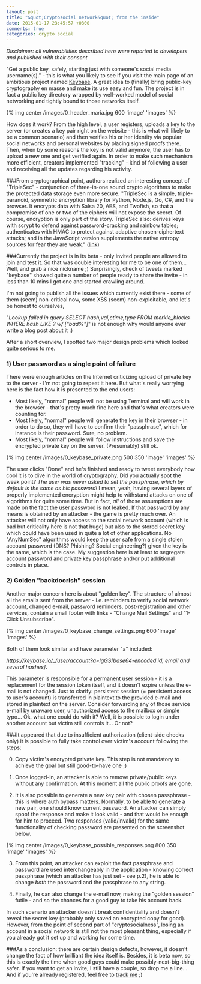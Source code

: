 ```yaml
---
layout: post
title: "&quot;Cryptosocial network&quot; from the inside"
date: 2015-01-17 23:45:57 +0300
comments: true
categories: crypto social
---
```

*Disclaimer: all vulnerabilities described here were reported to developers and published with their consent*

"Get a public key, safely, starting just with someone's social media username(s)." - this is what you likely to see if you visit the main page of an ambitious project named <a href="https://keybase.io">Keybase</a>. 
A great idea to (finally) bring public-key cryptography en masse and make its use easy and fun. 
The project is in fact a public key directory wrapped by well-worked model of social networking and tightly bound to those networks itself.

{% img center /images/0_header_maria.jpg 600 'image' 'images' %}

How does it work? From the high level, a user registers, uploads a key to the server (or creates a key pair right on the website - this is what will likely to be a common scenario) and then verifies his or her identity via popular social networks and personal websites by placing signed proofs there. 
Then, when by some reasons the key is not valid anymore, the user has to upload a new one and get verified again. In order to make such mechanism more efficient, creators implemented "tracking" - kind of following a user and receiving all the updates regarding his activity.

###From cryptographical point, authors realized an interesting concept of "TripleSec" - conjunction of three-in-one sound crypto algorithms to make the protected data storage even more secure.
"TripleSec is a simple, triple-paranoid, symmetric encryption library for Python, Node.js, Go, C#, and the browser. It encrypts data with Salsa 20, AES, and Twofish, so that a compromise of one or two of the ciphers will not expose the secret. Of course, encryption is only part of the story. TripleSec also: derives keys with scrypt to defend against password-cracking and rainbow tables; authenticates with HMAC to protect against adaptive chosen-ciphertext attacks; and in the JavaScript version supplements the native entropy sources for fear they are weak." (<a href="https://keybase.io/triplesec/">link</a>)

###Currently the project is in its beta - only invited people are allowed to join and test it.
So that was double interesting for me to be one of them... Well, and grab a nice nickname ;)
Surprisingly, check of tweets marked "keybase" showed quite a number of people ready to share the invite - in less than 10 mins I got one and started crawling around.

I'm not going to publish all the issues which currently exist there - some of them (seem) non-critical now, some XSS (seem) non-exploitable, and let's be honest to ourselves,
 
 "*Lookup failed in query SELECT hash,val,ctime,type FROM merkle_blocks WHERE hash LIKE ? w/ [\"bad%\"]*"  is not enough why would anyone ever write a blog post about it :)

After a short overview, I spotted two major design problems which looked quite serious to me.

### 1) User password as a single point of failure

There were enough articles on the Internet criticizing upload of private key to the server - I'm not going to repeat it here. But what's really worrying here is the fact how it is presented to the end users: 

 - Most likely, "normal" people will not be using Terminal and will work in the browser - that's pretty much fine here and that's what creators were counting for.
 - Most likely, "normal" people will generate the key in their browser - in order to do so, they will have to confirm their "passphrase", which for instance is their password. Sure, no problem.
 - Most likely, "normal" people will follow instructions and save the encrypted private key on the server. (Presumably) still ok.

{% img center /images/0_keybase_private.png 500 350 'image' 'images' %}

The user clicks "Done" and he's finished and ready to tweet everybody how cool it is to dive in the world of cryptography.
Did you actually spot the weak point? *The user was never asked to set the passphrase, which by default is the same as his password!*
I mean, yeah, having several layers of properly implemented encryption might help to withstand attacks on one of algorithms for quite some time. 
But in fact, *all* of those assumptions are made on the fact the user password is not leaked. If that password by any means is obtained by an attacker - the game is pretty much over. 
An attacker will not only have access to the social network account (which is bad but criticality here is not that huge) but also to the stored secret key which could have been used in quite a lot of other applications.
No "AnyNumSec" algorithms would keep the user safe from a single stolen account password (DNS? Phishing? Social engineering?) given the key is the same, which is the case. My suggestion here is at least to segregate account password and private key passphrase and/or put additional controls in place.

### 2) Golden "backdoorish" session 

Another major concern here is about "golden key". The structure of almost all the emails sent from the server - i.e. reminders to verify social network account, changed e-mail, password reminders, post-registration and other services, contain a small footer with links - "Change Mail Settings" and "1-Click Unsubscribe".

{% img center /images/0_keybase_change_settings.png 600 'image' 'images' %}

Both of them look similar and have parameter "a" included: 

*https://keybase.io/_/user/account?a=lgGS[base64-encoded id, email and several hashes]*.

This parameter is responsible for a permanent user session - it is a replacement for the session token itself, and it doesn't expire unless the e-mail is not changed.
Just to clarify: persistent session (= persistent access to user's account) is transferred in plaintext to the provided e-mail and stored in plaintext on the server. 
Consider forwarding any of those service e-mail by unaware user, unauthorized access to the mailbox or simple typo...
Ok, what one could do with it?
Well, it is possible to login under another account but victim still controls it... Or not? 

###It appeared that due to insufficient authorization (client-side checks only) it is possible to fully take control over victim's account following the steps:

0) Copy victim's encrypted private key. This step is not mandatory to achieve the goal but still good-to-have one ;)

1) Once logged-in, an attacker is able to remove private/public keys without any confirmation. At this moment all the public proofs are gone.

2) It is also possible to generate a new key pair with chosen passphrase - this is where auth bypass matters. 
Normally, to be able to generate a new pair, one should know current password. 
An attacker can simply spoof the response and make it look valid - and that would be enough for him to proceed. 
Two responses (valid/invalid) for the same functionality of checking password are presented on the screenshot below.

{% img center /images/0_keybase_possible_responses.png 800 350 'image' 'images' %}


3) From this point, an attacker can exploit the fact passphrase and password are used interchangeably in the application - knowing correct passphrase (which an attacker has just set - see p.2), he is able to change *both* the password and the passphrase to any string.

4) Finally, he can also change the e-mail now, making the "golden session" futile - and so the chances for a good guy to take his account back.

In such scenario an attacker doesn't break confidentiality and doesn't reveal the secret key (probably only saved an encrypted copy for good). 
However, from the point of second part of "cryptosocialness", losing an account in a social network is still not the most pleasant thing, especially if you already got it set up and working for some time.



###As a conclusion: 
there are certain design defects, however, it doesn't change the fact of how brilliant the idea itself is. 
Besides, it is beta now, so this is exactly the time when good guys could make possibly-next-big-thing safer.
If you want to get an invite, I still have a couple, so drop me a line... And if you're already registered, feel free to <a href="https://keybase.io/my">track me</a> ;)
